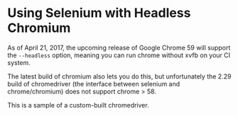 # Using Selenium with Headless Chromium 

As of April 21, 2017, the upcoming release of Google Chrome 59 will support the
`--headless` option, meaning you can run chrome without xvfb on your CI system.

The latest build of chromium also lets you do this, but unfortunately the 2.29
build of chromedriver (the interface between selenium and chrome/chromium) does
not support chrome > 58.

This is a sample of a custom-built chromedriver.


